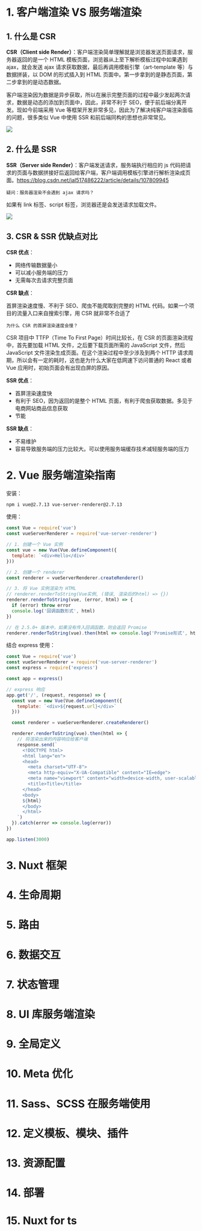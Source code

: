 # 1. 客户端渲染 VS 服务端渲染

## 1. 什么是 CSR

**CSR（Client side Render）**：客户端渲染简单理解就是浏览器发送页面请求，服务器返回的是一个 HTML 模板页面，浏览器从上至下解析模板过程中如果遇到 ajax，就会发送 ajax 请求获取数据，最后再调用模板引擎（art-template 等）与数据拼装，以 DOM 的形式插入到 HTML 页面中。第一步拿到的是静态页面，第二步拿到的是动态数据。

客户端渲染因为数据是异步获取，所以在展示完整页面的过程中最少发起两次请求，数据是动态的添加到页面中，因此，非常不利于 SEO，便于前后端分离开发。现如今前端采用 Vue 等框架开发非常多见，因此为了解决纯客户端渲染面临的问题，很多类似 Vue 中使用 SSR 和前后端同构的思想也非常常见。

![](images/什么是CSR.png)

## 2. 什么是 SSR

**SSR（Server side Render）**：客户端发送请求，服务端执行相应的 js 代码把请求的页面与数据拼接好后返回给客户端，客户端调用模板引擎进行解析渲染成页面。https://blog.csdn.net/jal517486222/article/details/107809945

`疑问：服务器渲染不会遇到 ajax 请求吗？`

如果有 link 标签、script 标签，浏览器还是会发送请求加载文件。

![](images/什么是SSR.png)

## 3. CSR & SSR 优缺点对比

**CSR 优点**：

- 网络传输数据量小
- 可以减小服务端的压力
- 无需每次去请求完整页面

**CSR 缺点**：

首屏渲染速度慢、不利于 SEO、爬虫不能爬取到完整的 HTML 代码。如果一个项目的流量入口来自搜索引擎，用 CSR 就非常不合适了

`为什么 CSR 的首屏渲染速度会慢？`

CSR 项目中 TTFP（Time To First Page）时间比较长，在 CSR 的页面渲染流程中，首先要加载 HTML 文件，之后要下载页面所需的 JavaScript 文件，然后 JavaScript 文件渲染生成页面。在这个渲染过程中至少涉及到两个 HTTP 请求周期，所以会有一定的耗时，这也是为什么大家在低网速下访问普通的 React 或者 Vue 应用时，初始页面会有出现白屏的原因。

**SSR 优点**：

- 首屏渲染速度快
- 有利于 SEO，因为返回的是整个 HTML 页面，有利于爬虫获取数据。多见于电商网站商品信息获取
- 节能

**SSR 缺点**：

- 不易维护
- 容易导致服务端的压力比较大。可以使用服务端缓存技术减轻服务端的压力

# 2. Vue 服务端渲染指南

安装：

```sh
npm i vue@2.7.13 vue-server-renderer@2.7.13
```

使用：

```js
const Vue = require('vue')
const vueServerRenderer = require('vue-server-renderer')

// 1. 创建一个 Vue 实例
const vue = new Vue(Vue.defineComponent({
  template: `<div>Hello</div>`
}))

// 2. 创建一个 renderer
const renderer = vueServerRenderer.createRenderer()

// 3. 将 Vue 实例渲染为 HTML
// renderer.renderToString(Vue实例, (错误, 渲染后的html) => {})
renderer.renderToString(vue, (error, html) => {
  if (error) throw error
  console.log('回调函数形式', html)
})

// 在 2.5.0+ 版本中，如果没有传入回调函数，则会返回 Promise
renderer.renderToString(vue).then(html => console.log('Promise形式', html)).catch(error => console.log(error))
```

结合 express 使用：

```js
const Vue = require('vue')
const vueServerRenderer = require('vue-server-renderer')
const express = require('express')

const app = express()

// express 响应
app.get('/', (request, response) => {
  const vue = new Vue(Vue.defineComponent({
    template: `<div>${request.url}</div>`
  }))

  const renderer = vueServerRenderer.createRenderer()

  renderer.renderToString(vue).then(html => {
    // 将渲染出来的内容响应给客户端
    response.send(`
      <!DOCTYPE html>
      <html lang="en">
      <head>
        <meta charset="UTF-8">
        <meta http-equiv="X-UA-Compatible" content="IE=edge">
        <meta name="viewport" content="width=device-width, user-scalable=no, initial-scale=1.0">
        <title>Title</title>
      </head>
      <body>
      ${html}
      </body>
      </html>
    `)
  }).catch(error => console.log(error))
})

app.listen(3000)
```

# 3. Nuxt 框架



# 4. 生命周期

# 5. 路由

# 6. 数据交互

# 7. 状态管理

# 8. UI 库服务端渲染

# 9. 全局定义

# 10. Meta 优化

# 11. Sass、SCSS 在服务端使用

# 12. 定义模板、模块、插件

# 13. 资源配置

# 14. 部署

# 15. Nuxt for ts